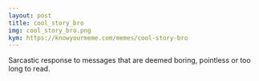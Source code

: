 ```yaml
---
layout: post
title: cool_story_bro
img: cool_story_bro.png
kym: https://knowyourmeme.com/memes/cool-story-bro
---
```

Sarcastic response to messages that are deemed boring, pointless or too long to read.


